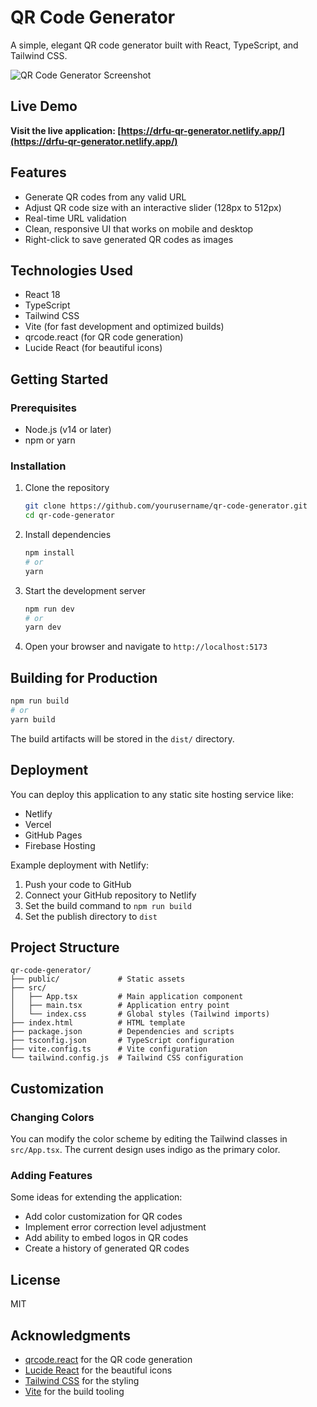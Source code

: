 # QR Code Generator

A simple, elegant QR code generator built with React, TypeScript, and Tailwind CSS.

![QR Code Generator Screenshot](https://pasteboard.co/pVk1puiUGaNV.png)

## Live Demo

**Visit the live application: [https://drfu-qr-generator.netlify.app/](https://drfu-qr-generator.netlify.app/)**

## Features

- Generate QR codes from any valid URL
- Adjust QR code size with an interactive slider (128px to 512px)
- Real-time URL validation
- Clean, responsive UI that works on mobile and desktop
- Right-click to save generated QR codes as images

## Technologies Used

- React 18
- TypeScript
- Tailwind CSS
- Vite (for fast development and optimized builds)
- qrcode.react (for QR code generation)
- Lucide React (for beautiful icons)

## Getting Started

### Prerequisites

- Node.js (v14 or later)
- npm or yarn

### Installation

1. Clone the repository
   ```bash
   git clone https://github.com/yourusername/qr-code-generator.git
   cd qr-code-generator
   ```

2. Install dependencies
   ```bash
   npm install
   # or
   yarn
   ```

3. Start the development server
   ```bash
   npm run dev
   # or
   yarn dev
   ```

4. Open your browser and navigate to `http://localhost:5173`

## Building for Production

```bash
npm run build
# or
yarn build
```

The build artifacts will be stored in the `dist/` directory.

## Deployment

You can deploy this application to any static site hosting service like:

- Netlify
- Vercel
- GitHub Pages
- Firebase Hosting

Example deployment with Netlify:

1. Push your code to GitHub
2. Connect your GitHub repository to Netlify
3. Set the build command to `npm run build`
4. Set the publish directory to `dist`

## Project Structure

```
qr-code-generator/
├── public/             # Static assets
├── src/
│   ├── App.tsx         # Main application component
│   ├── main.tsx        # Application entry point
│   └── index.css       # Global styles (Tailwind imports)
├── index.html          # HTML template
├── package.json        # Dependencies and scripts
├── tsconfig.json       # TypeScript configuration
├── vite.config.ts      # Vite configuration
└── tailwind.config.js  # Tailwind CSS configuration
```

## Customization

### Changing Colors

You can modify the color scheme by editing the Tailwind classes in `src/App.tsx`. The current design uses indigo as the primary color.

### Adding Features

Some ideas for extending the application:

- Add color customization for QR codes
- Implement error correction level adjustment
- Add ability to embed logos in QR codes
- Create a history of generated QR codes

## License

MIT

## Acknowledgments

- [qrcode.react](https://github.com/zpao/qrcode.react) for the QR code generation
- [Lucide React](https://lucide.dev/) for the beautiful icons
- [Tailwind CSS](https://tailwindcss.com/) for the styling
- [Vite](https://vitejs.dev/) for the build tooling
